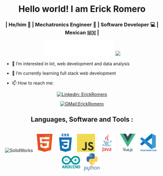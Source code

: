 <div align="center">
  <h1>Hello world! I am Erick Romero</h1>
  <h3>| He/him 🧑​ | Mechatronics Engineer ​🔧​ | Software Developer 💻 | Mexican 🇲🇽 |</h3>
  <img src="https://github.com/ErickRomeroZ/ErickRomeroZ/blob/main/img.svg">
  <img src="https://media.giphy.com/media/1psHTVVOU0lkV6K5LC/giphy.gif" width="300">
</div>

- 👀 I’m interested in Iot, web development and data analysis

- 🌱 I’m currently learning full stack web development

- 📫 How to reach me:

<div align="center">
  <a href="https://www.linkedin.com/in/erick-romero-39426b17a/">

   ![Linkedin: ErickRomero](https://img.shields.io/badge/-ErickRomero-blue?style=flat-square&logo=Linkedin&logoColor=white&link=https://www.linkedin.com/in/erick-enrique-romero-zu%C3%B1iga-39426b17a/)
</a>

<a href="mailto:romero.erick.enrique@gmail.com?Subject=Hello%20Erick">

   ![GMail:ErickRomero](https://img.shields.io/badge/-romero.erick.enrique@gmail.com-D14836?style=flat&logo=Gmail&logoColor=white)
</a>

<div align="center">
  <h2>Languages, Software and Tools :</h2>
  <br>
</div>
<div align="center">
  <img src="https://xlmsolutions.com/wp-content/uploads/2021/10/3DS_BRAND_ICONS_RGB_SOLIDWORKS-5.png" title="SolidWorks" alt="SolidWorks" width="60"height="60"/>&nbsp;
  <img src="https://github.com/devicons/devicon/blob/master/icons/html5/html5-original.svg" title="HTML5" alt="HTML" width="60" height="60"/>&nbsp;
  <img src="https://github.com/devicons/devicon/blob/master/icons/css3/css3-plain-wordmark.svg"  title="CSS3" alt="CSS" width="60" height="60"/>&nbsp;
  <img src="https://github.com/devicons/devicon/blob/master/icons/javascript/javascript-original.svg" title="JavaScript" alt="JavaScript" width="60"height="60"/>&nbsp;
  <img src="https://github.com/devicons/devicon/blob/master/icons/java/java-original-wordmark.svg" title="Java" alt="Java" width="60"height="60"/>&nbsp;   
  <img src="https://github.com/devicons/devicon/blob/master/icons/vuejs/vuejs-original-wordmark.svg" title="VueJS"  alt="VueJS" width="60" height="60"/>&nbsp;
  <img src="https://github.com/devicons/devicon/blob/master/icons/vscode/vscode-original-wordmark.svg" title="VsCode" alt="VsCode" width="60" height="60"/>&nbsp;
  <img src="https://github.com/devicons/devicon/blob/master/icons/arduino/arduino-original-wordmark.svg" title="Arduinno" alt="Arduino" width="60" height="60"/>&nbsp;
  <img src="https://github.com/devicons/devicon/blob/master/icons/python/python-original-wordmark.svg" title="Python" alt="Python" width="60" height="60"/>&nbsp;  
</div>

